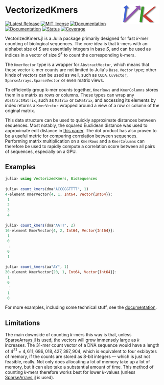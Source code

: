 # <img width="25%" src="./docs/src/assets/logo.png" align="right" /> VectorizedKmers

[![Latest Release](https://img.shields.io/github/release/anton083/VectorizedKmers.jl.svg)](https://github.com/anton083/VectorizedKmers.jl/releases/latest)
[![MIT license](https://img.shields.io/badge/license-MIT-green.svg)](https://opensource.org/license/MIT)
[![Documentation](https://img.shields.io/badge/docs-stable-blue.svg)](https://anton083.github.io/VectorizedKmers.jl/stable/)
[![Documentation](https://img.shields.io/badge/docs-latest-blue.svg)](https://anton083.github.io/VectorizedKmers.jl/dev/)
[![Status](https://github.com/anton083/VectorizedKmers.jl/actions/workflows/CI.yml/badge.svg?branch=main)](https://github.com/anton083/VectorizedKmers.jl/actions/workflows/CI.yml?query=branch%3Amain)
[![Coverage](https://codecov.io/gh/anton083/VectorizedKmers.jl/branch/main/graph/badge.svg)](https://codecov.io/gh/anton083/VectorizedKmers.jl)

VectorizedKmers.jl is a Julia package primarily designed for fast $k$-mer counting of biological sequences. The core idea is that $k$-mers with an alphabet size of $S$ are essentially integers in base $S$, and can be used as indices in a vector of size $S^k$ to count the corresponding $k$-mers.

The `KmerVector` type is a wrapper for `AbstractVector`, which means that these vector k-mer counts are not limited to Julia's `Base.Vector` type; other kinds of vectors can be used as well, such as `CUDA.CuVector`, `SparseArrays.SparseVector` or even matrix views.

To efficiently group k-mer counts together, `KmerRows` and `KmerColumns` stores them in a matrix as rows or columns. These types can wrap any `AbstractMatrix`, such as `Matrix` or `CuMatrix`, and accessing its elements by index returns a `KmerVector` wrapped around a view of a row or column of the original matrix.

This data structure can be used to quickly approximate distances between sequences. Most notably, the squared Euclidean distance was used to approximate edit distance in [this paper](https://doi.org/10.1093/nar/gkz657). The dot product has also proven to be a useful metric for comparing correlation between sequences. Performing matrix multiplication on a `KmerRows` and a `KmerColumns` can therefore be used to rapidly compute a correlation score between all pairs of sequences, especially on a GPU.
## Examples
```julia
julia> using VectorizedKmers, BioSequences

julia> count_kmers(dna"ACCGGGTTTT", 1)
4-element KmerVector{4, 1, Int64, Vector{Int64}}:
 1
 2
 3
 4

julia> count_kmers(dna"AATT", 2)
16-element KmerVector{4, 2, Int64, Vector{Int64}}:
 1
 0
 ⋮
 0
 1

julia> count_kmers(aa"AY", 1)
20-element KmerVector{20, 1, Int64, Vector{Int64}}:
 1
 0
 ⋮
 1
 0
```
For more examples, including some technical stuff, see the [documentation](https://anton083.github.io/VectorizedKmers.jl/stable/).

## Limitations
The main downside of counting $k$-mers this way is that, unless [SparseArrays.jl](https://github.com/JuliaSparse/SparseArrays.jl) is used, the vectors will grow immensely large as $k$ increases. The 31-mer count vector of a DNA sequence would have a length of $4^{31} = 4,611,686,018,427,387,904$, which is equivalent to four exbibytes of memory, if the counts are stored as 8-bit integers — which is just not feasible, really. Not only does allocating a lot of memory take up a lot of memory, but it can also take a substantial amount of time. This method of counting $k$-mers therefore works best for lower $k$-values (unless [SparseArrays.jl](https://github.com/JuliaSparse/SparseArrays.jl) is used).
